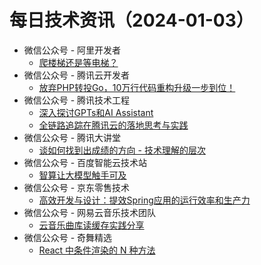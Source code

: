 # 每日技术资讯（2024-01-03）

- 微信公众号 - 阿里开发者
  - [爬楼梯还是等电梯？](https://mp.weixin.qq.com/s?__biz=MzIzOTU0NTQ0MA==&mid=2247536416&idx=1&sn=85e20d3d4ef219fbaa7482642719bf73)
- 微信公众号 - 腾讯云开发者
  - [放弃PHP转投Go，10万行代码重构升级一步到位！](https://mp.weixin.qq.com/s?__biz=MzI2NDU4OTExOQ==&mid=2247665939&idx=1&sn=cc0f92ec0d24cc37c4d174b7e948faa8)
- 微信公众号 - 腾讯技术工程
  - [深入探讨GPTs和AI Assistant](https://mp.weixin.qq.com/s?__biz=MjM5ODYwMjI2MA==&mid=2649781619&idx=1&sn=6051095ee8c98a93c255002f55dfb2c4)
  - [全链路追踪在腾讯云的落地思考与实践](https://mp.weixin.qq.com/s?__biz=MjM5ODYwMjI2MA==&mid=2649781619&idx=2&sn=c4179c11664a1c59800cd74da8c7bc01)
- 微信公众号 - 腾讯大讲堂
  - [谈如何找到出成绩的方向 - 技术理解的层次](https://mp.weixin.qq.com/s?__biz=MTEwNTM0ODI0MQ==&mid=2653485500&idx=1&sn=7e3f5caf6ecf864e32d8783f7031a6e5)
- 微信公众号 - 百度智能云技术站
  - [智算让大模型触手可及](https://mp.weixin.qq.com/s?__biz=MzkxOTM4MTM3Ng==&mid=2247487537&idx=1&sn=860b50a95293f9b4bb7ebbb0ba6d0995)
- 微信公众号 - 京东零售技术
  - [高效开发与设计：提效Spring应用的运行效率和生产力](https://mp.weixin.qq.com/s?__biz=MzUyMDAxMjQ3Ng==&mid=2247504685&idx=1&sn=b285f1306d2192401f794347b9a61753)
- 微信公众号 - 网易云音乐技术团队
  - [云音乐曲库读缓存实践分享](https://mp.weixin.qq.com/s?__biz=MzI1NTg3NzcwNQ==&mid=2247490179&idx=1&sn=0815effdd39dfebf2f6ea21e90293e32)
- 微信公众号 - 奇舞精选
  - [React 中条件渲染的 N 种方法](https://mp.weixin.qq.com/s?__biz=Mzg4MTYwMzY1Mw==&mid=2247510142&idx=1&sn=06dcdc16e31cdcf33450cc8eb1612285)
